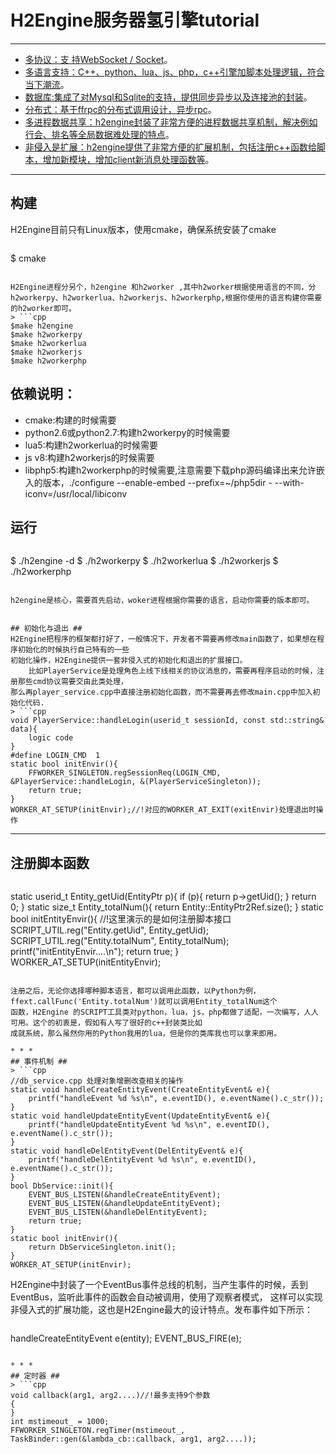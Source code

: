 # H2Engine服务器氢引擎tutorial #
* * *

- [多协议：支 持WebSocket / Socket](./protocol.html)。
- [多语言支持：C++、python、lua、js、php，c++引擎加脚本处理逻辑，符合当下潮流](./scriptintro.html)。
- [数据库:集成了对Mysql和Sqlite的支持，提供同步异步以及连接池的封装](./databaseintro.html)。
- [分布式：基于ffrpc的分布式调用设计，异步rpc](./ffrpcintro.html)。
- [多进程数据共享：h2engine封装了非常方便的进程数据共享机制，解决例如行会、排名等全局数据难处理的特点](./sharedintro.html)。
- [非侵入是扩展：h2engine提供了非常方便的扩展机制，包括注册c++函数给脚本，增加新模块，增加client新消息处理函数等](./extintro.html)。
***

## 构建
H2Engine目前只有Linux版本，使用cmake，确保系统安装了cmake
> ```cpp
$ cmake  
```

H2Engine进程分另个，h2engine 和h2worker ,其中h2worker根据使用语言的不同，分h2workerpy、h2workerlua、h2workerjs、h2workerphp,根据你使用的语言构建你需要的h2worker即可。
> ```cpp
$make h2engine 
$make h2workerpy 
$make h2workerlua
$make h2workerjs
$make h2workerphp
```

## 依赖说明：
- cmake:构建的时候需要
- python2.6或python2.7:构建h2workerpy的时候需要
- lua5:构建h2workerlua的时候需要
- js v8:构建h2workerjs的时候需要
- libphp5:构建h2workerphp的时候需要,注意需要下载php源码编译出来允许嵌入的版本，./configure --enable-embed  --prefix=~/php5dir - --with-iconv=/usr/local/libiconv
## 运行

> ```cpp
$ ./h2engine -d
$ ./h2workerpy
$ ./h2workerlua
$ ./h2workerjs
$ ./h2workerphp
```

h2engine是核心，需要首先启动，woker进程根据你需要的语言，启动你需要的版本即可。


## 初始化与退出 ##
H2Engine把程序的框架都打好了，一般情况下，开发者不需要再修改main函数了，如果想在程序初始化的时候执行自己特有的一些
初始化操作，H2Engine提供一套非侵入式的初始化和退出的扩展接口。
    比如PlayerService是处理角色上线下线相关的协议消息的，需要再程序启动的时候，注册那些cmd协议需要交由此类处理，
那么再player_service.cpp中直接注册初始化函数，而不需要再去修改main.cpp中加入初始化代码.
> ```cpp
void PlayerService::handleLogin(userid_t sessionId, const std::string& data){
    logic code
}
#define LOGIN_CMD  1
static bool initEnvir(){
    FFWORKER_SINGLETON.regSessionReq(LOGIN_CMD, &PlayerService::handleLogin, &(PlayerServiceSingleton));
    return true;
}
WORKER_AT_SETUP(initEnvir);//!对应的WORKER_AT_EXIT(exitEnvir)处理退出时操作
```

* * *
## 注册脚本函数 ##
> ```cpp
static userid_t Entity_getUid(EntityPtr p){
    if (p){
        return p->getUid();
    }
    return 0;
}
static size_t Entity_totalNum(){
    return Entity::EntityPtr2Ref.size();
}
static bool initEntityEnvir(){
    //!这里演示的是如何注册脚本接口
    SCRIPT_UTIL.reg("Entity.getUid", Entity_getUid);
    SCRIPT_UTIL.reg("Entity.totalNum", Entity_totalNum);
    printf("initEntityEnvir....\n");
    return true;
}
WORKER_AT_SETUP(initEntityEnvir);
```

注册之后，无论你选择哪种脚本语言，都可以调用此函数，以Python为例，ffext.callFunc('Entity.totalNum')就可以调用Entity_totalNum这个
函数，H2Engine 的SCRIPT工具类对python，lua，js，php都做了适配，一次编写，人人可用。这个的初衷是，假如有人写了很好的c++封装类比如
成就系统，那么虽然你用的Python我用的lua，但是你的类库我也可以拿来即用。

* * *
## 事件机制 ##
> ```cpp
//db_service.cpp 处理对象增删改查相关的操作
static void handleCreateEntityEvent(CreateEntityEvent& e){
    printf("handleEvent %d %s\n", e.eventID(), e.eventName().c_str());
}
static void handleUpdateEntityEvent(UpdateEntityEvent& e){
    printf("handleUpdateEntityEvent %d %s\n", e.eventID(), e.eventName().c_str());
}
static void handleDelEntityEvent(DelEntityEvent& e){
    printf("handleDelEntityEvent %d %s\n", e.eventID(), e.eventName().c_str());
}
bool DbService::init(){
    EVENT_BUS_LISTEN(&handleCreateEntityEvent);
    EVENT_BUS_LISTEN(&handleUpdateEntityEvent);
    EVENT_BUS_LISTEN(&handleDelEntityEvent);
    return true;
}
static bool initEnvir(){
    return DbServiceSingleton.init();
}
WORKER_AT_SETUP(initEnvir);
```

H2Engine中封装了一个EventBus事件总线的机制，当产生事件的时候，丢到EventBus，监听此事件的函数会自动被调用，使用了观察者模式，
这样可以实现非侵入式的扩展功能，这也是H2Engine最大的设计特点。发布事件如下所示：
> ```cpp
handleCreateEntityEvent e(entity);
EVENT_BUS_FIRE(e);
```

* * *
## 定时器 ##
> ```cpp
void callback(arg1, arg2....)//!最多支持9个参数
{
}
int mstimeout_ = 1000;
FFWORKER_SINGLETON.regTimer(mstimeout_,  TaskBinder::gen(&lambda_cb::callback, arg1, arg2....));
```
